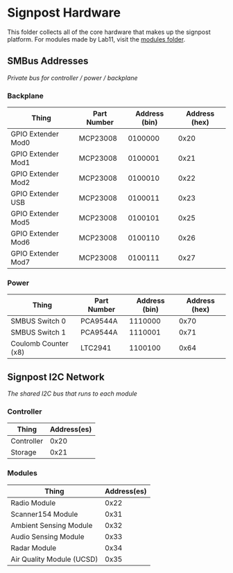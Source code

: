Signpost Hardware
=================

This folder collects all of the core hardware that makes up the signpost platform.
For modules made by Lab11, visit the [modules folder](../modules).


SMBus Addresses
---------------
_Private bus for controller / power / backplane_

### Backplane
| Thing                | Part Number | Address (bin) | Address (hex) |
|----------------------|-------------|---------------|---------------|
| GPIO Extender Mod0   | MCP23008    | 0100000       | 0x20          |
| GPIO Extender Mod1   | MCP23008    | 0100001       | 0x21          |
| GPIO Extender Mod2   | MCP23008    | 0100010       | 0x22          |
| GPIO Extender USB    | MCP23008    | 0100011       | 0x23          |
| GPIO Extender Mod5   | MCP23008    | 0100101       | 0x25          |
| GPIO Extender Mod6   | MCP23008    | 0100110       | 0x26          |
| GPIO Extender Mod7   | MCP23008    | 0100111       | 0x27          |

### Power
| Thing                | Part Number | Address (bin) | Address (hex) |
|----------------------|-------------|---------------|---------------|
| SMBUS Switch 0       | PCA9544A    | 1110000       | 0x70          |
| SMBUS Switch 1       | PCA9544A    | 1110001       | 0x71          |
| Coulomb Counter (x8) | LTC2941     | 1100100       | 0x64          |


Signpost I2C Network
--------------------
_The shared I2C bus that runs to each module_

### Controller
| Thing                     | Address(es) |
|---------------------------|-------------|
| Controller                | 0x20        |
| Storage                   | 0x21        |

### Modules
| Thing                     | Address(es) |
|---------------------------|-------------|
| Radio Module              | 0x22        |
| Scanner154 Module         | 0x31        |
| Ambient Sensing Module    | 0x32        |
| Audio Sensing Module      | 0x33        |
| Radar Module              | 0x34        |
| Air Quality Module (UCSD) | 0x35        |
